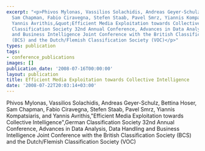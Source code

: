 ```yaml
---
excerpt: "<p>Phivos Mylonas, Vassilios Solachidis, Andreas Geyer-Schulz, Bettina Hoser,
  Sam Chapman, Fabio Ciravegna, Stefen Staab, Pavel Smrz, Yiannis Kompatsiaris, and
  Yannis Avrithis,&quot;Efficient Media Exploitation towards Collective Intelligence&quot;,German
  Classification Society 32nd Annual Conference, Advances in Data Analysis, Data Handling
  and Business Intelligence Joint Conference with the British Classification Society
  (BCS) and the Dutch/Flemish Classification Society (VOC)</p>"
types: publication
tags:
- conference_publications
images: []
publication_date: '2008-07-16T00:00:00'
layout: publication
title: Efficient Media Exploitation towards Collective Intelligence
date: '2008-07-22T20:03:14+03:00'
---
```

<p>Phivos Mylonas, Vassilios Solachidis, Andreas Geyer-Schulz, Bettina Hoser, Sam Chapman, Fabio Ciravegna, Stefen Staab, Pavel Smrz, Yiannis Kompatsiaris, and Yannis Avrithis,&quot;Efficient Media Exploitation towards Collective Intelligence&quot;,German Classification Society 32nd Annual Conference, Advances in Data Analysis, Data Handling and Business Intelligence Joint Conference with the British Classification Society (BCS) and the Dutch/Flemish Classification Society (VOC)</p>
